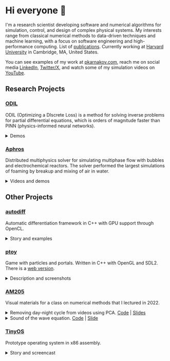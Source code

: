 # Hi everyone :wave:

I'm a research scientist developing software and numerical algorithms
for simulation, control, and design of complex physical systems.
My interests range from classical numerical methods to data-driven techniques and machine learning,
with a focus on software engineering and high-performance computing.
List of [publications](https://pkarnakov.com/pub.html).
Currently working at [Harvard University](https://cse-lab.seas.harvard.edu/people/petr-karnakov) in Cambridge, MA, United States.

You can see examples of my work at [pkarnakov.com](https://pkarnakov.com),
reach me on social media [LinkedIn](https://www.linkedin.com/in/pkarnakov), [Twitter/X](https://twitter.com/pkarnakov),
and watch some of my simulation videos on [YouTube](https://www.youtube.com/@pkarnakov/videos).

## Research Projects

### [ODIL](https://github.com/cselab/odil)

ODIL (Optimizing a DIscrete Loss) is a method for solving inverse problems for partial differential equations,
which is orders of magnitude faster than PINN (physics-informed neural networks).

<details>
<summary>
Demos
</summary>

| Poisson | Wave | Heat |
|:---:|:---:|:---:|
| [<img src="https://pkarnakov.com/media/wasm_poisson.png" width=100>](https://pkarnakov.github.io/autodiff/demos/poisson.html) | [<img src="https://pkarnakov.com/media/wasm_wave.png" width=100>](https://pkarnakov.github.io/autodiff/demos/wave.html) | [<img src="https://pkarnakov.com/media/wasm_heat.png" width=100>](https://pkarnakov.github.io/autodiff/demos/heat.html) |
</details>

### [Aphros](https://github.com/cselab/aphros)

Distributed multiphysics solver for simulating multiphase flow with bubbles and electrochemical reactors.
The solver performed the largest simulations of foaming by breakup and mixing of air in water.

<details>
<summary>
Videos and demos
</summary>

| <img src="http://pkarnakov.com/media/icon_youtube.png" width=16> Foaming | <img src="http://pkarnakov.com/media/icon_youtube.png" width=16> Electrolysis | Drops | Gallery |
|:---:|:---:|:---:|:---:|
| [<img src="https://pkarnakov.com/media/tile_waterfall.jpg" width=100>](https://www.youtube.com/watch?v=0Cj8pPYNJGY) | [<img src="https://pkarnakov.com/media/tile_reactor.jpg" width=100>](https://www.youtube.com/watch?v=Rm-xDGpIEJA) | [<img src="https://pkarnakov.com/media/wasm_hydro.png" width=100>](https://cselab.github.io/aphros/wasm/hydro.html) | [<img src="https://pkarnakov.com/media/wasm_gallery.png" width=100>](https://github.com/cselab/aphros/wiki/Aphros-Explorer) |
</details>

## Other Projects

### [autodiff](https://github.com/pkarnakov/autodiff)

Automatic differentiation framework in C++ with GPU support through OpenCL.

<details>
<summary>
Story and examples
</summary>
This project made me realize that some machine learning applications that would
normally rely on TensorFlow/JAX/PyTorch can actually be implemented in pure C++
from scratch in a reasonable amount of time (several days).
And for small problems on a CPU it also works 10x times faster
than the corresponding Python+TensorFlow implementation.
The ODIL demos above use this code to run in WebAssembly.
Examples of constructed computational graphs:

<img src="https://pkarnakov.github.io/autodiff/media/reverse_scal1.svg" height="150"><img src="https://pkarnakov.github.io/autodiff/media/poisson/poisson.svg" height="150">
</details>

### [ptoy](https://github.com/pkarnakov/ptoy)

Game with particles and portals. Written in C++ with OpenGL and SDL2. There is a <a href="https://pkarnakov.github.io/ptoy/ptoy.html">web version</a>.

<details>
<summary>
Description and screenshots
</summary>
You can connect particles to create ropes, run them through portals, and manipulate with the mouse.
The <tt>accel</tt> button couples the gravity vector with measurements from an accelerometer (if supported).

| Native | [Web](https://pkarnakov.github.io/ptoy/ptoy.html) |
|:---:|:---:|
|<img src="https://pkarnakov.github.io/ptoy/images/ptoy_native.png" height="120">|<img src="https://pkarnakov.github.io/ptoy/images/ptoy_web.png?1" height="120"> |
</details>

### [AM205](https://github.com/pkarnakov/am205#gallery)

Visual materials for a class on numerical methods that I lectured in 2022.

<details>
<summary>
Removing day-night cycle from videos using PCA. <a href="https://github.com/pkarnakov/am205/blob/main/media/unit2/media/pcavideo/pcavideo.py">Code</a> | <a href="https://pkarnakov.github.io/am205/slides/unit2/#/167">Slides</a>
</summary>

<a href="http://pkarnakov.github.io/am205/slides/unit2/media/pcavideo/pcavideo_paris.mp4"><img src="https://pkarnakov.github.io/am205/slides/unit2/media/pcavideo/pcavideo_paris.gif" height=100 alt="pcavideo_paris.mp4"></a>
<a href="http://pkarnakov.github.io/am205/slides/unit2/media/pcavideo/pcavideo_paris_first3.mp4"><img src="https://pkarnakov.github.io/am205/slides/unit2/media/pcavideo/pcavideo_paris_first3.gif" height=100 alt="pcavideo_paris_first3.mp4"></a>
<a href="http://pkarnakov.github.io/am205/slides/unit2/media/pcavideo/pcavideo_paris_zero3.mp4"><img src="https://pkarnakov.github.io/am205/slides/unit2/media/pcavideo/pcavideo_paris_zero3.gif" height=100 alt="pcavideo_paris_zero3.mp4"></a><br>
<a href="http://pkarnakov.github.io/am205/slides/unit2/media/pcavideo/pcavideo_vietnam.mp4"><img src="https://pkarnakov.github.io/am205/slides/unit2/media/pcavideo/pcavideo_vietnam.gif" height=100 alt="pcavideo_vietnam.mp4"></a>
<a href="http://pkarnakov.github.io/am205/slides/unit2/media/pcavideo/pcavideo_vietnam_first3.mp4"><img src="https://pkarnakov.github.io/am205/slides/unit2/media/pcavideo/pcavideo_vietnam_first3.gif" height=100 alt="pcavideo_vietnam_first3.mp4"></a>
<a href="http://pkarnakov.github.io/am205/slides/unit2/media/pcavideo/pcavideo_vietnam_zero3.mp4"><img src="https://pkarnakov.github.io/am205/slides/unit2/media/pcavideo/pcavideo_vietnam_zero3.gif" height=100 alt="pcavideo_vietnam_zero3.mp4"></a><br>
<a href="http://pkarnakov.github.io/am205/slides/unit2/media/pcavideo/pcavideo_sunrise.mp4"><img src="https://pkarnakov.github.io/am205/slides/unit2/media/pcavideo/pcavideo_sunrise.gif" height=100 alt="pcavideo_sunrise.mp4"></a>
<a href="http://pkarnakov.github.io/am205/slides/unit2/media/pcavideo/pcavideo_sunrise_first3.mp4"><img src="https://pkarnakov.github.io/am205/slides/unit2/media/pcavideo/pcavideo_sunrise_first3.gif" height=100 alt="pcavideo_sunrise_first3.mp4"></a>
<a href="http://pkarnakov.github.io/am205/slides/unit2/media/pcavideo/pcavideo_sunrise_zero3.mp4"><img src="https://pkarnakov.github.io/am205/slides/unit2/media/pcavideo/pcavideo_sunrise_zero3.gif" height=100 alt="pcavideo_sunrise_zero3.mp4"></a>
</details>

<details>
<summary>
Sound of the wave equation. <a href="https://github.com/pkarnakov/am205/blob/main/media/unit3/media/wave.py">Code</a> | <a href="https://pkarnakov.github.io/am205/slides/unit3/#/191">Slide</a>
</summary>

The forcing signal excites certain frequencies of an oscillator. Videos with (loud) sound:

| Forcing | Response |
|:---:|:---:|
| <a href="http://pkarnakov.github.io/am205/slides/unit3/media/wave_force.webm"><img src="https://pkarnakov.github.io/am205/slides/unit3/media/wave_force.gif" height=100 alt="wave_force.webm"></a> | <a href="http://pkarnakov.github.io/am205/slides/unit3/media/wave_signal.webm"><img src="https://pkarnakov.github.io/am205/slides/unit3/media/wave_signal.gif" height=100 alt="wave_signal.webm"></a> |
</details>

### [TinyOS](https://github.com/pkarnakov/tinyos)

Prototype operating system in x86 assembly.

<details>
<summary>
Story and screencast
</summary>
I started this project back in 2008 for a school competition in Russia's space capital Korolyev.
The plan was to push Windows out of the market, but it didn't work out.

<a href="http://pkarnakov.github.io/tinyos/media/tinyos.mp4"><img src="https://pkarnakov.github.io/tinyos/media/tinyos.gif" height=150 alt="tinyos.mp4"></a>
</details>

